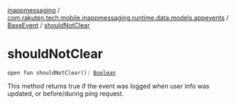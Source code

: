 [inappmessaging](../../index.md) / [com.rakuten.tech.mobile.inappmessaging.runtime.data.models.appevents](../index.md) / [BaseEvent](index.md) / [shouldNotClear](./should-not-clear.md)

# shouldNotClear

`open fun shouldNotClear(): `[`Boolean`](https://kotlinlang.org/api/latest/jvm/stdlib/kotlin/-boolean/index.html)

This method returns true if the event was logged when user info was updated, or before/during ping request.

